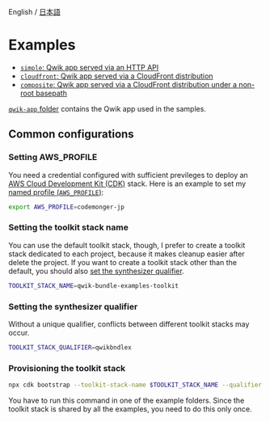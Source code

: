 English / [日本語](README_ja.md)

# Examples

- [`simple`: Qwik app served via an HTTP API](./simple)
- [`cloudfront`: Qwik app served via a CloudFront distribution](./cloudfront)
- [`composite`: Qwik app served via a CloudFront distribution under a non-root basepath](./composite)

[`qwik-app` folder](./qwik-app) contains the Qwik app used in the samples.

## Common configurations

### Setting AWS_PROFILE

You need a credential configured with sufficient previleges to deploy an [AWS Cloud Development Kit (CDK)](https://aws.amazon.com/cdk/) stack.
Here is an example to set my [named profile (`AWS_PROFILE`)](https://docs.aws.amazon.com/cli/latest/userguide/cli-configure-files.html#cli-configure-files-using-profiles):

```sh
export AWS_PROFILE=codemonger-jp
```

### Setting the toolkit stack name

You can use the default toolkit stack, though, I prefer to create a toolkit stack dedicated to each project, because it makes cleanup easier after delete the project.
If you want to create a toolkit stack other than the default, you should also [set the synthesizer qualifier](#setting-the-synthesizer-qualifier).

```sh
TOOLKIT_STACK_NAME=qwik-bundle-examples-toolkit
```

### Setting the synthesizer qualifier

Without a unique qualifier, conflicts between different toolkit stacks may occur.

```sh
TOOLKIT_STACK_QUALIFIER=qwikbndlex
```

### Provisioning the toolkit stack

```sh
npx cdk bootstrap --toolkit-stack-name $TOOLKIT_STACK_NAME --qualifier $TOOLKIT_STACK_QUALIFIER
```

You have to run this command in one of the example folders.
Since the toolkit stack is shared by all the examples, you need to do this only once.